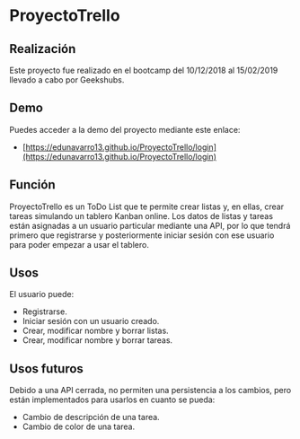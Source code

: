 # ProyectoTrello

## Realización
Este proyecto fue realizado en el bootcamp del 10/12/2018 al 15/02/2019 llevado a cabo por Geekshubs.

## Demo
Puedes acceder a la demo del proyecto mediante este enlace:
* [https://edunavarro13.github.io/ProyectoTrello/login](https://edunavarro13.github.io/ProyectoTrello/login)

## Función
ProyectoTrello es un ToDo List que te permite crear listas y, en ellas, crear tareas simulando un tablero Kanban online.
Los datos de listas y tareas están asignadas a un usuario particular mediante una API, por lo que tendrá primero que registrarse y posteriormente iniciar sesión con ese usuario para poder empezar a usar el tablero.

## Usos
El usuario puede:
* Registrarse.
* Iniciar sesión con un usuario creado.
* Crear, modificar nombre y borrar listas.
* Crear, modificar nombre y borrar tareas.

## Usos futuros
Debido a una API cerrada, no permiten una persistencia a los cambios, pero están implementados para usarlos en cuanto se pueda:
* Cambio de descripción de una tarea.
* Cambio de color de una tarea.
